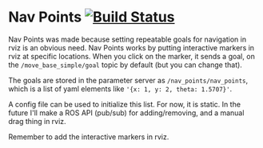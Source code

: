 # Nav Points [![Build Status](https://travis-ci.org/PeterMitrano/nav_points.svg?branch=master)](https://travis-ci.org/PeterMitrano/nav_points)

Nav Points was made because setting repeatable goals for navigation in rviz is an obvious need. Nav Points works by putting interactive markers in rviz at specific locations. When you click on the marker, it sends a goal, on the `/move_base_simple/goal` topic by default (but you can change that).

The goals are stored in the parameter server as `/nav_points/nav_points`, which is a list of yaml elements like `'{x: 1, y: 2, theta: 1.5707}'`.

A config file can be used to initialize this list. For now, it is static. In the future I'll make a ROS API (pub/sub) for adding/removing, and a manual drag thing in rviz.

Remember to add the interactive markers in rviz.
